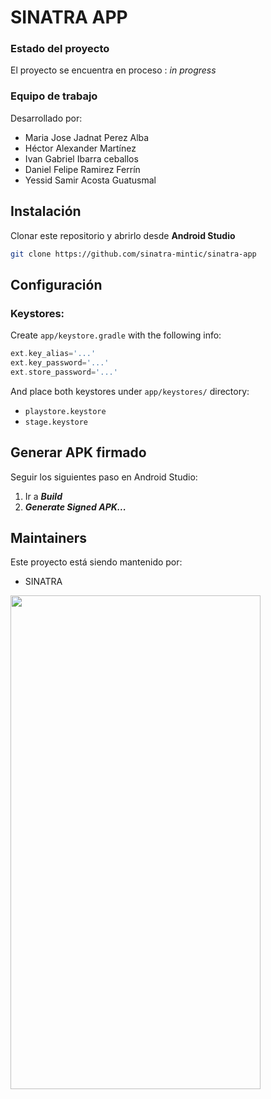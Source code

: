 # SINATRA APP

### Estado del proyecto

El proyecto se encuentra en proceso : _in progress_ <!-- / _complete_ /-->

### Equipo de trabajo

Desarrollado por:

- Maria Jose Jadnat Perez Alba
- Héctor Alexander Martínez
- Ivan Gabriel Ibarra ceballos
- Daniel Felipe Ramirez Ferrín 
- Yessid Samir Acosta Guatusmal

## Instalación
Clonar este repositorio y abrirlo desde **Android Studio**
```bash
git clone https://github.com/sinatra-mintic/sinatra-app
```

## Configuración
### Keystores:
Create `app/keystore.gradle` with the following info:
```gradle
ext.key_alias='...'
ext.key_password='...'
ext.store_password='...'
```
And place both keystores under `app/keystores/` directory:
- `playstore.keystore`
- `stage.keystore`


## Generar APK firmado
Seguir los siguientes paso en Android Studio:
1. Ir a ***Build***
2. ***Generate Signed APK...***

## Maintainers
Este proyecto está siendo mantenido por:
* SINATRA

<img src="https://user-images.githubusercontent.com/93962315/141714636-0b65527b-8667-4771-9d40-83048bf0d3b5.jpg" width="400" height="790">
